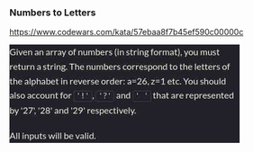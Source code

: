 ### Numbers to Letters

https://www.codewars.com/kata/57ebaa8f7b45ef590c00000c

![description](./description.jpg "Description")
